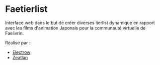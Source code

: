 # Faetierlist

Interface web dans le but de créer diverses tierlist dynamique en rapport avec les films d'animation Japonais pour la communauté virtuelle de Faelivrin.

Réalisé par :
- [Electrow](https://gitlab.com/Electroww)
- [Zeatlan](https://github.com/Zeatlan)